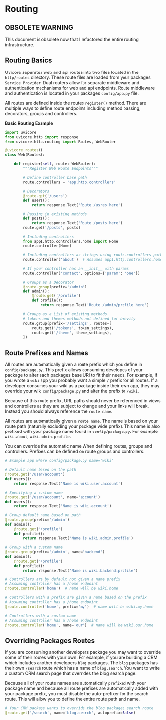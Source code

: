 # Routing




## OBSOLETE WARNING

This document is obsolete now that I refactored the entire routing infrastructure.













## Routing Basics

Uvicore separates web and api routes into two files located in the `http/routes` directory.  These route files are loaded from your packages `Service Provider`. Dual routers allow for separate middleware and authentication mechanisms for web and api endpoints.  Route middleware and authentication is located in your packages `config/app.py` file.

All routes are defined inside the routes `register()` method. There are multiple ways to define route endpoints including method passing, decorators, groups and controllers.

**Basic Routing Example**
```python
import uvicore
from uvicore.http import response
from uvicore.http.routing import Routes, WebRouter

@uvicore.routes()
class Web(Routes):

    def register(self, route: WebRouter):
        """Register Web Route Endpoints"""

        # Define controller base path
        route.controllers = 'app.http.controllers'

        # Decorators
        @route.get('/users')
        def users():
            return response.Text('Route /usres here')

        # Passing in existing methods
        def posts():
            return response.Text('Route /posts here')
        route.get('/posts', posts)

        # Including controllers
        from app1.http.controllers.home import Home
        route.controller(Home)

        # Including controllers as strings using route.controllers path above
        route.controller('about')  # Assumes app1.http.controllers.home.Home class

        # If your controller has an __init__ with params
        route.controller('contact', options={'param': 'one'})

        # Groups as a Decorator
        @route.group(prefix='/admin')
        def admin():
            @route.get('/profile')
            def profile():
                return response.Text('Route /admin/profile here')

        # Groups as a List of existing methods
        # tokens and themes methods not defined for brevity
        route.group(prefix='/settings', routes=[
            route.get('/tokens', token_settings),
            route.get('/theme', theme_settings),
        ])

```


## Route Prefixes and Names

All routes are automatically given a route prefix which you define in `config/package.py`.  This prefix allows consuming developes of your package to alter each packages base URI to fit their needs.  For example, if you wrote a `wiki` app you probably want a simple `/` prefix for all routes.  If a developer consumes your wiki as a package inside their own app, they may override your wiki `config/package.py` and alter the prefix to `/wiki`.

Because of this route prefix, URL paths should never be referenced in views and controllers as they are subject to change and your links will break.  Instead you should always reference the `route name`.

All routes are automatically given a `route name`.  The name is based on your route path (naturally excluding your package wide prefix).  This name is also prefixed with your package name found in `config/package.py`.  For example `wiki.about`, `wiki.admin.profile`.

You can override the automatic name When defining routes, groups and controllers.  Prefixes can be defined on route groups and controllers.

```python
# Example app where config/package.py name='wiki'

# Default name based on the path
@route.get('/user/account')
def users():
    return response.Text('Name is wiki.user.account')

# Specifying a custom name
@route.get('/user/account', name='account')
def users():
    return response.Text('Name is wiki.account')

# Group default name based on path
@route.group(prefix='/admin')
def admin():
    @route.get('/profile')
    def profile():
        return response.Text('Name is wiki.admin.profile')

# Group with a custom name
@route.group(prefix='/admin', name='backend')
def admin():
    @route.get('/profile')
    def profile():
        return response.Text('Name is wiki.backend.profile')

# Controllers are by default not given a name prefix
# Assuming controller has a /home endpoint
@route.controller('home')  # name will be wiki.home

# Controllers with a prefix are given a name based on the prefix
# Assuming controller has a /home endpoint
@route.controller('home', prefix='my')  # name will be wiki.my.home

# Controllers with a custom name
# Assuming controller has a /home endpoint
@route.controller('home', name='our')  # name will be wiki.our.home
```


## Overriding Packages Routes

If you are consuming another developers package you may want to override some of their routes with your own.  For example, if you are building a CRM which includes another developers `blog` packages.  The `blog` packages has their own `/search` route which has a name of `blog.search`.  You want to write a custom CRM search page that overrides the blog search page.

Because all of your route names are automatically `prefixed` with your package name and because all route prefixes are automatically added with your package prefix, you must disable the auto-prefixer for the search route.  This will allow you to define the entire route path and name.

```python
# Your CRM package wants to override the blog packages search route
@route.get('/search', name='blog.search', autoprefix=False)
```
